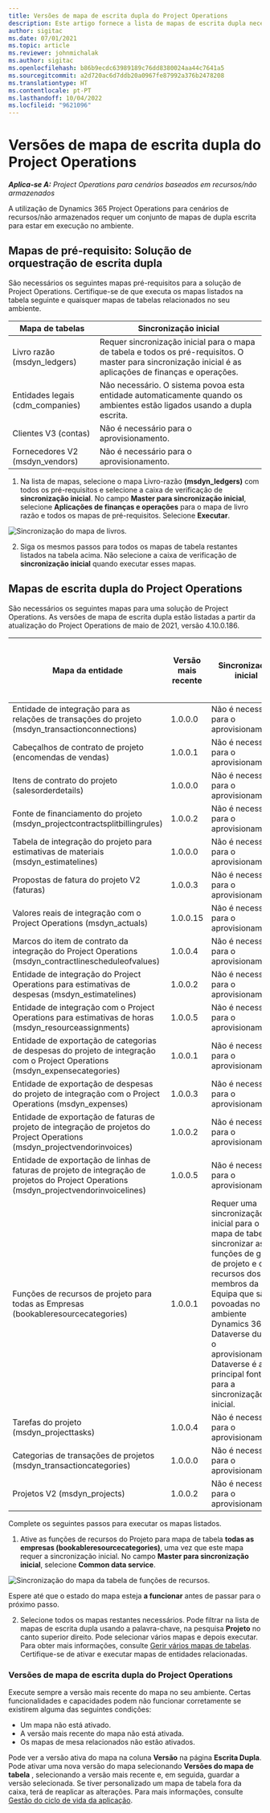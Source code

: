 ```yaml
---
title: Versões de mapa de escrita dupla do Project Operations
description: Este artigo fornece a lista de mapas de escrita dupla necessários para o Dynamics 365 Project Operations.
author: sigitac
ms.date: 07/01/2021
ms.topic: article
ms.reviewer: johnmichalak
ms.author: sigitac
ms.openlocfilehash: b86b9ecdc63989189c76dd8380024aa44c7641a5
ms.sourcegitcommit: a2d720ac6d7ddb20a0967fe87992a376b2478208
ms.translationtype: HT
ms.contentlocale: pt-PT
ms.lasthandoff: 10/04/2022
ms.locfileid: "9621096"
---
```

# <a name="project-operations-dual-write-map-versions"></a>Versões de mapa de escrita dupla do Project Operations

_**Aplica-se A:** Project Operations para cenários baseados em recursos/não armazenados_

A utilização de Dynamics 365 Project Operations para cenários de recursos/não armazenados requer um conjunto de mapas de dupla escrita para estar em execução no ambiente. 

## <a name="prerequisite-maps-dual-write-orchestration-solution"></a>Mapas de pré-requisito: Solução de orquestração de escrita dupla

São necessários os seguintes mapas pré-requisitos para a solução de Project Operations. Certifique-se de que executa os mapas listados na tabela seguinte e quaisquer mapas de tabelas relacionados no seu ambiente.

| Mapa de tabelas | Sincronização inicial |
| --- | --- |
| Livro razão (msdyn_ledgers) | Requer sincronização inicial para o mapa de tabela e todos os pré-requisitos. O master para sincronização inicial é as aplicações de finanças e operações. |
| Entidades legais (cdm_companies) | Não necessário. O sistema povoa esta entidade automaticamente quando os ambientes estão ligados usando a dupla escrita. |
| Clientes V3 (contas) | Não é necessário para o aprovisionamento. |
| Fornecedores V2 (msdyn_vendors) | Não é necessário para o aprovisionamento. |

1. Na lista de mapas, selecione o mapa Livro-razão **(msdyn\_ledgers)** com todos os pré-requisitos e selecione a caixa de verificação de **sincronização inicial**. No campo **Master para sincronização inicial**, selecione **Aplicações de finanças e operações** para o mapa de livro razão e todos os mapas de pré-requisitos. Selecione **Executar**.

![Sincronização do mapa de livros.](media/DW6.png)

2. Siga os mesmos passos para todos os mapas de tabela restantes listados na tabela acima. Não selecione a caixa de verificação de **sincronização inicial** quando executar esses mapas.

## <a name="project-operations-dual-write-maps"></a>Mapas de escrita dupla do Project Operations

São necessários os seguintes mapas para uma solução de Project Operations. As versões de mapa de escrita dupla estão listadas a partir da atualização do Project Operations de maio de 2021, versão 4.10.0.186.

| Mapa da entidade | Versão mais recente | Sincronização inicial | Versão necessária do Dynamics 365 Finance |
| --- | --- | --- | --- |
| Entidade de integração para as relações de transações do projeto (msdyn\_transactionconnections) | 1.0.0.0 | Não é necessário para o aprovisionamento. ||
| Cabeçalhos de contrato de projeto (encomendas de vendas) | 1.0.0.1 | Não é necessário para o aprovisionamento. ||
| Itens de contrato do projeto (salesorderdetails) | 1.0.0.0 | Não é necessário para o aprovisionamento. ||
| Fonte de financiamento do projeto (msdyn_projectcontractsplitbillingrules) | 1.0.0.2 | Não é necessário para o aprovisionamento. ||
| Tabela de integração do projeto para estimativas de materiais (msdyn\_estimatelines) | 1.0.0.0 | Não é necessário para o aprovisionamento. ||
| Propostas de fatura do projeto V2 (faturas) | 1.0.0.3 | Não é necessário para o aprovisionamento. ||
| Valores reais de integração com o Project Operations (msdyn_actuals) | 1.0.0.15 | Não é necessário para o aprovisionamento. |10.0.29 ou posterior|
| Marcos do item de contrato da integração do Project Operations (msdyn_contractlinescheduleofvalues) | 1.0.0.4 | Não é necessário para o aprovisionamento. ||
| Entidade de integração do Project Operations para estimativas de despesas (msdyn_estimatelines) | 1.0.0.2 | Não é necessário para o aprovisionamento. ||
| Entidade de integração com o Project Operations para estimativas de horas (msdyn_resourceassignments) | 1.0.0.5 | Não é necessário para o aprovisionamento. ||
| Entidade de exportação de categorias de despesas do projeto de integração com o Project Operations (msdyn_expensecategories) | 1.0.0.1 | Não é necessário para o aprovisionamento. ||
| Entidade de exportação de despesas do projeto de integração com o Project Operations (msdyn_expenses) | 1.0.0.3 | Não é necessário para o aprovisionamento. ||
| Entidade de exportação de faturas de projeto de integração de projetos do Project Operations (msdyn_projectvendorinvoices) | 1.0.0.2 | Não é necessário para o aprovisionamento. |10.0.29 ou posterior|
| Entidade de exportação de linhas de faturas de projeto de integração de projetos do Project Operations (msdyn_projectvendorinvoicelines) | 1.0.0.5 | Não é necessário para o aprovisionamento. | 10.0.29 ou posterior |
| Funções de recursos de projeto para todas as Empresas (bookableresourcecategories) | 1.0.0.1 | Requer uma sincronização inicial para o mapa de tabela sincronizar as funções de gestor de projeto e de recursos dos membros da Equipa que são povoadas no ambiente Dynamics 365 Dataverse durante o aprovisionamento. Dataverse é a principal fonte para a sincronização inicial. ||
| Tarefas do projeto (msdyn_projecttasks) | 1.0.0.4 | Não é necessário para o aprovisionamento. ||
| Categorias de transações de projetos (msdyn_transactioncategories) | 1.0.0.0 | Não é necessário para o aprovisionamento. ||
| Projetos V2 (msdyn_projects) | 1.0.0.2 | Não é necessário para o aprovisionamento. ||

Complete os seguintes passos para executar os mapas listados.

1. Ative as funções de recursos do Projeto para mapa de tabela **todas as empresas (bookableresourcecategories)**, uma vez que este mapa requer a sincronização inicial. No campo **Master para sincronização inicial**, selecione **Common data service**. 

 ![Sincronização do mapa da tabela de funções de recursos.](media/6ResourceInitialSync.jpg)

 Espere até que o estado do mapa esteja **a funcionar** antes de passar para o próximo passo.

2. Selecione todos os mapas restantes necessários. Pode filtrar na lista de mapas de escrita dupla usando a palavra-chave, na pesquisa **Projeto** no canto superior direito. Pode selecionar vários mapas e depois executar. Para obter mais informações, consulte [Gerir vários mapas de tabelas](/dynamics365/fin-ops-core/dev-itpro/data-entities/dual-write/multiple-entity-maps). Certifique-se de ativar e executar mapas de entidades relacionadas.

### <a name="project-operations-dual-write-map-versions"></a>Versões de mapa de escrita dupla do Project Operations

Execute sempre a versão mais recente do mapa no seu ambiente. Certas funcionalidades e capacidades podem não funcionar corretamente se existirem alguma das seguintes condições:

- Um mapa não está ativado.
- A versão mais recente do mapa não está ativada. 
- Os mapas de mesa relacionados não estão ativados.

Pode ver a versão ativa do mapa na coluna **Versão** na página **Escrita Dupla**. Pode ativar uma nova versão do mapa selecionando **Versões do mapa de tabela** , selecionando a versão mais recente e, em seguida, guardar a versão selecionada. Se tiver personalizado um mapa de tabela fora da caixa, terá de reaplicar as alterações. Para mais informações, consulte [Gestão do ciclo de vida da aplicação](/dynamics365/fin-ops-core/dev-itpro/data-entities/dual-write/app-lifecycle-management).
